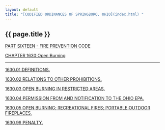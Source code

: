 ```yaml
---
layout: default 
title: "[CODIFIED ORDINANCES OF SPRINGBORO, OHIO](index.html) "
---
```


{{ page.title }}
----------------

[PART SIXTEEN - FIRE PREVENTION CODE](5a09a412.html)

[CHAPTER 1630 Open Burning](5b23a412.html)

---

[1630.01 DEFINITIONS.](5b34a412.html)

[1630.02 RELATIONS TO OTHER PROHIBITIONS.](5b45a412.html)

[1630.03 OPEN BURNING IN RESTRICTED AREAS.](5b4ba412.html)

[1630.04 PERMISSION FROM AND NOTIFICATION TO THE OHIO
EPA.](5b6ca412.html)

[1630.05 OPEN BURNING; RECREATIONAL FIRES; PORTABLE OUTDOOR
FIREPLACES.](5b85a412.html)

[1630.99 PENALTY.](5b9ca412.html)
